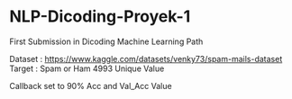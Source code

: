 # NLP-Dicoding-Proyek-1
First Submission in Dicoding Machine Learning Path

Dataset : https://www.kaggle.com/datasets/venky73/spam-mails-dataset
Target : Spam or Ham
4993 Unique Value

Callback set to 90% Acc and Val_Acc Value
